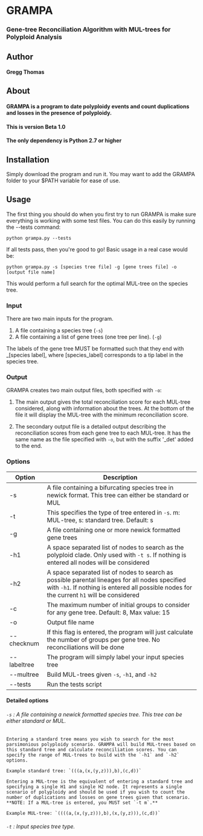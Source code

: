 # GRAMPA
### Gene-tree Reconciliation Algorithm with MUL-trees for Polyploid Analysis

## Author
#### Gregg Thomas

## About

#### GRAMPA is a program to date polyploidy events and count duplications and losses in the presence of polyploidy.

#### This is version Beta 1.0
#### The only dependency is Python 2.7 or higher

## Installation

Simply download the program and run it. You may want to add the GRAMPA folder to your $PATH variable for ease of use.

## Usage

The first thing you should do when you first try to run GRAMPA is make sure everything is working with some test files. You can do this easily by running the --tests command:

`python grampa.py --tests`

If all tests pass, then you're good to go! Basic usage in a real case would be:

`python grampa.py -s [species tree file] -g [gene trees file] -o [output file name]`

This would perform a full search for the optimal MUL-tree on the species tree.

### Input

There are two main inputs for the program. 

1. A file containing a species tree (`-s`)
2. A file containing a list of gene trees (one tree per line). (`-g`)

The labels of the gene tree MUST be formatted such that they end with _[species label], where [species_label] corresponds to a tip label in the species tree.

### Output

GRAMPA creates two main output files, both specified with `-o`: 

1. The main output gives the total reconciliation score for each MUL-tree considered, along with information about the trees. At the bottom of the file it will display the MUL-tree with the minimum reconciliation score.

2. The secondary output file is a detailed output describing the reconciliation scores from each gene tree to each MUL-tree. It has the same name as the file specified with `-o`, but with the suffix '_det' added to the end.

### Options

| Option | Description | 
| ------ | ----------- |
| -s | A file containing a bifurcating species tree in newick format. This tree can either be standard or MUL |
| -t | This specifies the type of tree entered in `-s`. m: MUL-tree, s: standard tree. Default: s |
| -g | A file containing one or more newick formatted gene trees |
| -h1 | A space separated list of nodes to search as the polyploid clade. Only used with `-t s`. If nothing is entered all nodes will be considered |
| -h2 | A space separated list of nodes to search as possible parental lineages for all nodes specified with `-h1`. If nothing is entered all possible nodes for the current `h1` will be considered |
| -c | The maximum number of initial groups to consider for any gene tree. Default: 8, Max value: 15 |
| -o | Output file name |
| --checknum | If this flag is entered, the program will just calculate the number of groups per gene tree. No reconciliations will be done |
| --labeltree | The program will simply label your input species tree |
| --multree | Build MUL-trees given `-s`, `-h1`, and `-h2` |
| --tests | Run the tests script |

#### Detailed options

###### `-s` : A file containing a newick formatted species tree. This tree can be either standard or MUL. 

    Entering a standard tree means you wish to search for the most parsimonious polyploidy scenario. GRAMPA will build MUL-trees based on this standard tree and calculate reconciliation scores. You can specify the range of MUL-trees to build with the `-h1` and `-h2` options.

    Example standard tree: `(((a,(x,(y,z))),b),(c,d))`

    Entering a MUL-tree is the equivalent of entering a standard tree and specifying a single H1 and single H2 node. It represents a single scenario of polyploidy and should be used if you wish to count the number of duplications and losses on gene trees given that scenario. **NOTE: If a MUL-tree is entered, you MUST set `-t m`.**

    Example MUL-tree: `((((a,(x,(y,z))),b),(x,(y,z))),(c,d))`

###### `-t` : Input species tree type.





